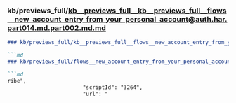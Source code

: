 ### kb/previews_full/kb__previews_full__kb__previews_full__flows__new_account_entry_from_your_personal_account@auth.har.part014.md.part002.md.md

```md
### kb/previews_full/kb__previews_full__flows__new_account_entry_from_your_personal_account@auth.har.part014.md.part002.md

```md
### kb/previews_full/flows__new_account_entry_from_your_personal_account@auth.har.part014.md (part 002)

```md
ribe",
                        "scriptId": "3264",
                        "url": "
```

```

```

```
